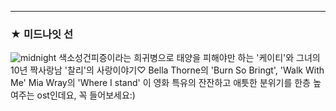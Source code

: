 ---
### ★ 미드나잇 선
![midnight](/aseets/images/midnight.jpg)
색소성건피증이라는 희귀병으로 태양을 피해야만 하는 '케이티'와 그녀의 10년 짝사랑남 '찰리'의 사랑이야기♡
Bella Thorne의 'Burn So Bringt', 'Walk With Me'
Mia Wray의 'Where I stand'
이 영화 특유의 잔잔하고 애틋한 분위기를 한층 높여주는 ost인데요, 꼭 들어보세요:)


